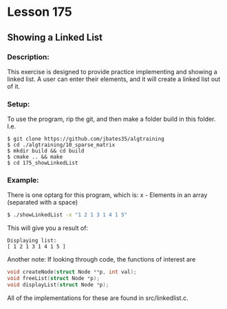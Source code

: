 # Lesson 175
## Showing a Linked List
### Description:
This exercise is designed to provide practice implementing and showing a linked list. A user can enter their elements, and it will create a linked list out of it.
### Setup: 
To use the program, rip the git, and then make a folder build in this folder. I.e.
```
$ git clone https://github.com/jbates35/algtraining
$ cd ./algtraining/10_sparse_matrix
$ mkdir build && cd build
$ cmake .. && make
$ cd 175_showLinkedList 
```
### Example:
There is one optarg for this program, which is:
x - Elements in an array (separated with a space)
```bash
$ ./showLinkedList -x "1 2 1 3 1 4 1 5"
```
This will give you a result of:
```
Displaying list:
[ 1 2 1 3 1 4 1 5 ]
```
Another note: If looking through code, the functions of interest are 
```c
void createNode(struct Node **p, int val);
void freeList(struct Node *p);
void displayList(struct Node *p);
```
All of the implementations for these are found in src/linkedlist.c.